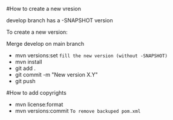 #How to create a new vresion

develop branch has a -SNAPSHOT version

To create a new version:

Merge develop on main branch
* mvn versions:set `fill the new version (without -SNAPSHOT)`
* mvn install
* git add . 
* git commit -m "New version X.Y"
* git push

#How to add copyrights
* mvn license:format 
* mvn versions:commit `To remove backuped pom.xml`

